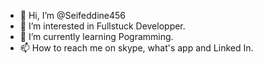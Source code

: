 - 👋 Hi, I’m @Seifeddine456
- 👀 I’m interested in Fullstuck Developper.
- 🌱 I’m currently learning Pogramming.
- 📫 How to reach me on skype, what's app and Linked In.

<!---
Seifeddine456/Seifeddine456 is a ✨ special ✨ repository because its `README.md` (this file) appears on your GitHub profile.
You can click the Preview link to take a look at your changes.
--->

